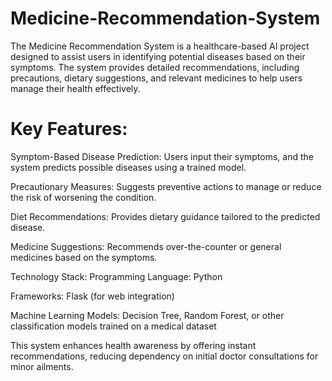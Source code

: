 # Medicine-Recommendation-System
The Medicine Recommendation System is a healthcare-based AI project designed to assist users in identifying potential diseases based on their symptoms. The system provides detailed recommendations, including precautions, dietary suggestions, and relevant medicines to help users manage their health effectively.
# Key Features:

Symptom-Based Disease Prediction: Users input their symptoms, and the system predicts possible diseases using a trained model.

Precautionary Measures: Suggests preventive actions to manage or reduce the risk of worsening the condition.

Diet Recommendations: Provides dietary guidance tailored to the predicted disease.

Medicine Suggestions: Recommends over-the-counter or general medicines based on the symptoms.

Technology Stack:
Programming Language: Python

Frameworks: Flask (for web integration)

Machine Learning Models: Decision Tree, Random Forest, or other classification models trained on a medical dataset

This system enhances health awareness by offering instant recommendations, reducing dependency on initial doctor consultations for minor ailments.
